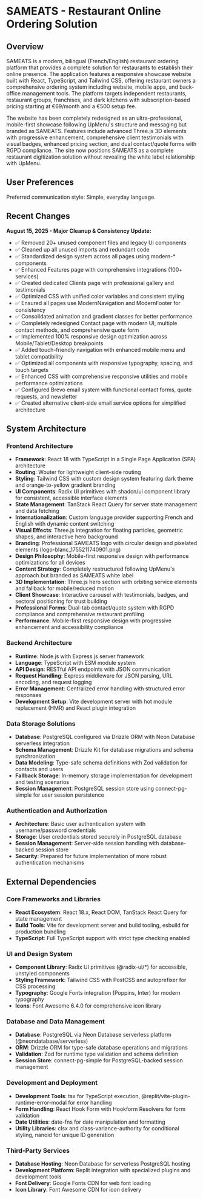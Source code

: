 # SAMEATS - Restaurant Online Ordering Solution

## Overview

SAMEATS is a modern, bilingual (French/English) restaurant ordering platform that provides a complete solution for restaurants to establish their online presence. The application features a responsive showcase website built with React, TypeScript, and Tailwind CSS, offering restaurant owners a comprehensive ordering system including website, mobile apps, and back-office management tools. The platform targets independent restaurants, restaurant groups, franchises, and dark kitchens with subscription-based pricing starting at €69/month and a €500 setup fee.

The website has been completely redesigned as an ultra-professional, mobile-first showcase following UpMenu's structure and messaging but branded as SAMEATS. Features include advanced Three.js 3D elements with progressive enhancement, comprehensive client testimonials with visual badges, enhanced pricing section, and dual contact/quote forms with RGPD compliance. The site now positions SAMEATS as a complete restaurant digitization solution without revealing the white label relationship with UpMenu.

## User Preferences

Preferred communication style: Simple, everyday language.

## Recent Changes

**August 15, 2025 - Major Cleanup & Consistency Update:**
- ✅ Removed 20+ unused component files and legacy UI components
- ✅ Cleaned up all unused imports and redundant code
- ✅ Standardized design system across all pages using modern-* components
- ✅ Enhanced Features page with comprehensive integrations (100+ services)
- ✅ Created dedicated Clients page with professional gallery and testimonials
- ✅ Optimized CSS with unified color variables and consistent styling
- ✅ Ensured all pages use ModernNavigation and ModernFooter for consistency
- ✅ Consolidated animation and gradient classes for better performance
- ✅ Completely redesigned Contact page with modern UI, multiple contact methods, and comprehensive quote form
- ✅ Implemented 100% responsive design optimization across Mobile/Tablet/Desktop breakpoints
- ✅ Added touch-friendly navigation with enhanced mobile menu and tablet compatibility  
- ✅ Optimized all components with responsive typography, spacing, and touch targets
- ✅ Enhanced CSS with comprehensive responsive utilities and mobile performance optimizations
- ✅ Configured Brevo email system with functional contact forms, quote requests, and newsletter
- ✅ Created alternative client-side email service options for simplified architecture

## System Architecture

### Frontend Architecture
- **Framework**: React 18 with TypeScript in a Single Page Application (SPA) architecture
- **Routing**: Wouter for lightweight client-side routing
- **Styling**: Tailwind CSS with custom design system featuring dark theme and orange-to-yellow gradient branding
- **UI Components**: Radix UI primitives with shadcn/ui component library for consistent, accessible interface elements
- **State Management**: TanStack React Query for server state management and data fetching
- **Internationalization**: Custom language provider supporting French and English with dynamic content switching
- **Visual Effects**: Three.js integration for floating particles, geometric shapes, and interactive hero background
- **Branding**: Professional SAMEATS logo with circular design and pixelated elements (logo-blanc_1755211740901.png)
- **Design Philosophy**: Mobile-first responsive design with performance optimizations for all devices
- **Content Strategy**: Completely restructured following UpMenu's approach but branded as SAMEATS white label
- **3D Implementation**: Three.js hero section with orbiting service elements and fallback for mobile/reduced motion
- **Client Showcase**: Interactive carousel with testimonials, badges, and sectoral positioning for trust building
- **Professional Forms**: Dual-tab contact/quote system with RGPD compliance and comprehensive restaurant profiling
- **Performance**: Mobile-first responsive design with progressive enhancement and accessibility compliance

### Backend Architecture
- **Runtime**: Node.js with Express.js server framework
- **Language**: TypeScript with ESM module system
- **API Design**: RESTful API endpoints with JSON communication
- **Request Handling**: Express middleware for JSON parsing, URL encoding, and request logging
- **Error Management**: Centralized error handling with structured error responses
- **Development Setup**: Vite development server with hot module replacement (HMR) and React plugin integration

### Data Storage Solutions
- **Database**: PostgreSQL configured via Drizzle ORM with Neon Database serverless integration
- **Schema Management**: Drizzle Kit for database migrations and schema synchronization
- **Data Modeling**: Type-safe schema definitions with Zod validation for contacts and users
- **Fallback Storage**: In-memory storage implementation for development and testing scenarios
- **Session Management**: PostgreSQL session store using connect-pg-simple for user session persistence

### Authentication and Authorization
- **Architecture**: Basic user authentication system with username/password credentials
- **Storage**: User credentials stored securely in PostgreSQL database
- **Session Management**: Server-side session handling with database-backed session store
- **Security**: Prepared for future implementation of more robust authentication mechanisms

## External Dependencies

### Core Frameworks and Libraries
- **React Ecosystem**: React 18.x, React DOM, TanStack React Query for state management
- **Build Tools**: Vite for development server and build tooling, esbuild for production bundling
- **TypeScript**: Full TypeScript support with strict type checking enabled

### UI and Design System
- **Component Library**: Radix UI primitives (@radix-ui/*) for accessible, unstyled components
- **Styling Framework**: Tailwind CSS with PostCSS and autoprefixer for CSS processing
- **Typography**: Google Fonts integration (Poppins, Inter) for modern typography
- **Icons**: Font Awesome 6.4.0 for comprehensive icon library

### Database and Data Management
- **Database**: PostgreSQL via Neon Database serverless platform (@neondatabase/serverless)
- **ORM**: Drizzle ORM for type-safe database operations and migrations
- **Validation**: Zod for runtime type validation and schema definition
- **Session Store**: connect-pg-simple for PostgreSQL-backed session management

### Development and Deployment
- **Development Tools**: tsx for TypeScript execution, @replit/vite-plugin-runtime-error-modal for error handling
- **Form Handling**: React Hook Form with Hookform Resolvers for form validation
- **Date Utilities**: date-fns for date manipulation and formatting
- **Utility Libraries**: clsx and class-variance-authority for conditional styling, nanoid for unique ID generation

### Third-Party Services
- **Database Hosting**: Neon Database for serverless PostgreSQL hosting
- **Development Platform**: Replit integration with specialized plugins and development tools
- **Font Delivery**: Google Fonts CDN for web font loading
- **Icon Library**: Font Awesome CDN for icon delivery